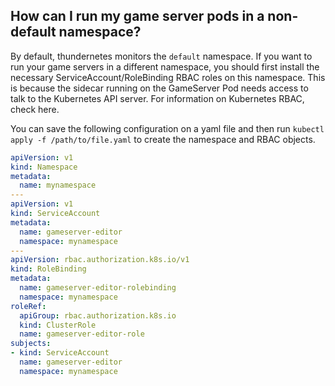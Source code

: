 ## How can I run my game server pods in a non-default namespace?

By default, thundernetes monitors the ```default``` namespace. If you want to run your game servers in a different namespace, you should first install the necessary ServiceAccount/RoleBinding RBAC roles on this namespace. This is because the sidecar running on the GameServer Pod needs access to talk to the Kubernetes API server. For information on Kubernetes RBAC, check here.

You can save the following configuration on a yaml file and then run ```kubectl apply -f /path/to/file.yaml``` to create the namespace and RBAC objects.

```yaml
apiVersion: v1
kind: Namespace
metadata:
  name: mynamespace
---
apiVersion: v1
kind: ServiceAccount
metadata:
  name: gameserver-editor
  namespace: mynamespace
---
apiVersion: rbac.authorization.k8s.io/v1
kind: RoleBinding
metadata:
  name: gameserver-editor-rolebinding
  namespace: mynamespace
roleRef:
  apiGroup: rbac.authorization.k8s.io
  kind: ClusterRole
  name: gameserver-editor-role
subjects:
- kind: ServiceAccount
  name: gameserver-editor
  namespace: mynamespace  
```